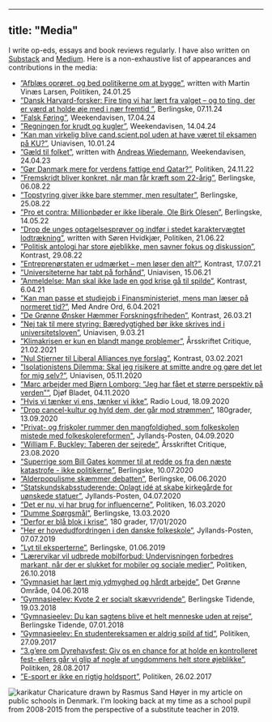 
---
title: "Media"
---

I write op-eds, essays and book reviews regularly. I have also written on [Substack](https://marchvidkjaer.substack.com/) and [Medium](https://medium.com/@marcsabatierhvidkjaer). Here is a non-exhaustive list of appearances and contributions in the media:
* [”Afblæs oprøret, og bed politikerne om at bygge”](https://politiken.dk/debat/debatindlaeg/art10232062/Afbl%C3%A6s-opr%C3%B8ret-og-bed-politikerne-om-at-bygge), written with Martin Vinæs Larsen, Politiken, 24.01.25
* [”Dansk Harvard-forsker: Fire ting vi har lært fra valget – og to ting, der er værd at holde øje med i nær fremtid
”](https://www.berlingske.dk/kronikker/dansk-harvard-forsker-fire-ting-vi-har-laert-fra-valget-og-to-ting-derg), Berlingske, 07.11.24
* [”Falsk Føring”](https://www.weekendavisen.dk/2024-38/ideer/falsk-foering), Weekendavisen, 17.04.24
* [”Regningen for krudt og kugler”](https://www.weekendavisen.dk/ideer/regningen-for-krudt-og-kugler), Weekendavisen, 14.04.24
* [”Kan man virkelig blive cand.scient.pol uden at have været til eksamen på KU?”](https://uniavisen.dk/kan-man-virkelig-blive-cand-scient-pol-uden-at-have-vaeret-til-eksamen-paa-ku/), Uniavisen, 10.01.24
* [”Gæld til folket”](https://www.weekendavisen.dk/2023-16/ideer/gaeld-til-folket), written with [Andreas Wiedemann](https://www.abwiedemann.com/), Weekendavisen, 24.04.23
* [”Gør Danmark mere for verdens fattige end Qatar?”](https://politiken.dk/debat/debatindlaeg/art9092733/Studerende-G%C3%B8r-Danmark-mere-for-verdens-fattige-end-Qatar), Politiken, 24.11.22
* [”Fremskridt bliver konkret, når man får kræft som 22-årig”](https://www.berlingske.dk/kronikker/fremskridt-bliver-konkret-naar-man-faar-kraeft-som-22-aarig), Berlingske, 06.08.22
* [”Topstyring giver ikke bare stemmer, men resultater”](https://www.berlingske.dk/kommentarer/topstyring-giver-ikke-bare-stemmer-men-resultater), Berlingske, 25.08.22
* [”Pro et contra: Millionbøder er ikke liberale, Ole Birk Olesen”](https://www.berlingske.dk/kommentarer/pro-et-contra-millionboeder-er-ikke-liberale-ole-birk-olesen), Berlingske, 14.05.22
* [”Drop de unges optagelsesprøver og indfør i stedet karaktervægtet lodtrækning”](https://politiken.dk/debat/debatindlaeg/art8843280/Drop-de-unges-optagelsespr%C3%B8ver-og-indf%C3%B8r-i-stedet-karakterv%C3%A6gtet-lodtr%C3%A6kning), written with Søren Hvidkjær, Politiken, 21.06.22
* [”Politisk antologi har store øjeblikke, men savner fokus og diskussion”](https://kontrast.dk/sektioner/anmeldelse/artikel/politisk-antologi-har-store-ojeblikke-men-savner-fokus-og-diskussion), Kontrast, 29.08.22
* [”Entreprenørstaten er udmærket – men løser den alt?”](https://kontrast.dk/sektioner/anmeldelse/artikel/entreprenorstaten-er-udmarket-men-loser-den-alt), Kontrast, 17.07.21
* [”Universiteterne har tabt på forhånd”](https://uniavisen.dk/udflytning-universiteterne-har-tabt-paa-forhaand), Uniavisen, 15.06.21
* [”Anmeldelse: Man skal ikke lade en god krise gå til spilde”](https://kontrast.dk/sektioner/anmeldelse/artikel/anmeldelse-man-skal-ikke-lade-en-god-krise-ga-til-spilde), Kontrast, 6.04.21
* [”Kan man passe et studiejob i Finansministeriet, mens man læser på normeret tid?”](http://medandreord.dk/debat-kan-man-passe-et-studiejob-i-finansministeriet-mens-man-laeser-paa-normeret-tid), Med Andre Ord, 6.04.2021
* [”De Grønne Ønsker Hæmmer Forskningsfriheden”](https://kontrast.dk/sektioner/video/artikel/de-gronne-onsker-hemmer-forskningsfriheden), Kontrast, 26.03.21
* [”Nej tak til mere styring: Bæredygtighed bør ikke skrives ind i universitetsloven”](https://uniavisen.dk/baeredygtighed-boer-ikke-skrives-ind-i-universitetsloven), Uniavisen, 9.03.21
* [”Klimakrisen er kun en blandt mange problemer”](http://aarsskriftet-critique.dk/2021/02/marc-sabatier-klimakrise-antropocaen), Årsskriftet Critique, 21.02.2021
* [”Nul Stjerner til Liberal Alliances nye forslag”](https://kontrast.dk/sektioner/debat/artikel/nul-stjerner-til-liberal-alliances-nye-forslag), Kontrast, 03.02.2021
* [”Isolationistens Dilemma: Skal jeg risikere at smitte andre og gøre det let for mig selv?”](https://uniavisen.dk/isolationistens-dilemma-skal-jeg-risikere-at-smitte-andre-og-goere-det-let-for-mig-selv), Uniavisen, 05.11.2020
* [”Marc arbejder med Bjørn Lomborg: ”Jeg har fået et større perspektiv på verden””](https://www.djoefbladet.dk/artikler/2020/11/marc-arbejder-sammen-med-bj-oe-rn-lomborg-jeg-har-f-aa-et-et-st-oe-rre-perspektiv-p-aa--verden.aspx), Djøf Bladet, 04.11.2020
* [”Hvis vi tænker vi ens, tænker vi ikke”](https://radioloud.dk/podcast/18-09-20-hvis-vi-taenker-vi-ens-taenker-vi-ikke), Radio Loud, 18.09.2020
* [”Drop cancel-kultur og hyld dem, der går mod strømmen”](https://180grader.dk/sektioner/kommentarer/debat/artikel/drop-cancel-kultur-og-hyld-dem-der-gar-mod-strommen), 180grader, 13.09.2020
* ["Privat- og friskoler rummer den mangfoldighed, som folkeskolen mistede med folkeskolereformen"](https://jyllands-posten.dk/debat/breve/ECE12385685/privat-og-friskoler-rummer-den-mangfoldighed-som-folkeskolen-mistede-med-folkeskolereformen/), Jyllands-Posten, 04.09.2020
* [”William F. Buckley: Taberen der sejrede”](http://aarsskriftet-critique.dk/2020/08/william-f-buckley-taberen-der-sejrede), Årsskriftet Critique, 23.08.2020
* [“Superrige som Bill Gates kommer til at redde os fra den næste katastrofe - ikke politikerne”](https://www.berlingske.dk/kommentarer/superrige-som-bill-gates-kommer-til-at-redde-os-fra-den-naeste), Berlingske, 10.07.2020
* [”Alderpopulisme skæmmer debatten”](https://www.berlingske.dk/laesere/alderspopulisme-skaemmer-debatten), Berlingske, 06.06.2020
* [“Statskundskabsstuderende: Oplagt idé at skabe kirkegårde for uønskede statuer”](https://jyllands-posten.dk/debat/breve/ECE12249470/oplagt-ide-at-skabe-kirkegaarde-for-uoenskede-statuer/), Jyllands-Posten, 04.07.2020
* [“Det er nu, vi har brug for influencerne”](https://politiken.dk/debat/debatindlaeg/art7702904/Fra-min-isolation-oplever-jeg-at-unge-tager-for-let-p%C3%A5-situationen), Politiken, 16.03.2020
* [”Dumme Spørgsmål”](https://www.berlingske.dk/laesere/saadan-kan-hamstrerne-vise-samfundssind), Berlingske, 13.03.2020
* [”Derfor er blå blok i krise”](https://180grader.dk/sektioner/debat/debatindlaeg/artikel/derfor-er-bla-blok-i-krise-og-her-er-losningen?fbclid=IwAR1KnOu1RVum-DPnKnz8LXBacEPGy_jiqQo1tvHhld2i9CBdByOigaxDDJM), 180 grader, 17/01/2020
* [”Her er hovedudfordringen i den danske folkeskole”](https://jyllands-posten.dk/debat/breve/ECE11479116/Her-er-hovedudfordringen-i-den-danske-folkeskole/), Jyllands-Posten, 07.07.2019
* [”Lyt til eksperterne”](https://www.berlingske.dk/laesere/du-burde-undskylde-pia-kjaersgaard), Berlingske, 01.06.2019
* [”Lærervikar vil udbrede mobilforbud: Undervisningen forbedres markant, når der er slukket for mobiler og sociale medier”](https://politiken.dk/debat/debatindlaeg/art6793865/Undervisningen-forbedres-markant-n%C3%A5r-der-er-slukket-for-mobiler-og-sociale-medier), Politiken, 26.10.2018
* [”Gymnasiet har lært mig ydmyghed og hårdt arbejde”](https://sn.dk/Det-Groenne-Omraade/Marc-Sabatier-Hvidkjaer-Gymnasiet-har-laert-mig-ydmyghed-og-haardt-arbejde/artikel/1101329), Det Grønne Område, 04.06.2018
* [”Gymnasieelev: Kvote 2 er socialt skævvridende”](https://www.berlingske.dk/kommentatorer/gymnasieelev-kvote-2-er-socialt-skaevvridende), Berlingske Tidende, 19.03.2018
* [”Gymnasieelev: Du kan sagtens blive et helt menneske uden at rejse”](https://www.berlingske.dk/kommentatorer/gymnasieelev-du-kan-sagtens-blive-et-helt-menneske-uden-at-rejse), Berlingske Tidende, 07.01.2018
* [”Gymnasieelev: En studentereksamen er aldrig spild af tid”](https://politiken.dk/debat/debatindlaeg/art6134692/En-studentereksamen-er-aldrig-spild-af-tid), Politiken, 27.09.2017
* [”3.g’ere om Dyrehavsfest: Giv os en chance for at holde en kontrolleret fest- ellers går vi glip af nogle af ungdommens helt store øjeblikke”](https://politiken.dk/debat/debatindlaeg/art6084682/Giv-os-en-chance-for-at-holde-en-kontrolleret-fest-ellers-g%C3%A5r-vi-glip-af-nogle-af-ungdommens-helt-store-%C3%B8jeblikke), Politiken, 28.08.2017
* [”E-sport er ikke en rigtig holdsport”](https://politiken.dk/debat/debatindlaeg/art6075485/E-sport-er-ikke-en-rigtig-holdsport), Politiken, 26.02.2017

![karikatur](/images/karikatur.png)
Charicature drawn by Rasmus Sand Høyer in my article on public schools in Denmark. I'm looking back at my time as a school pupil from 2008-2015 from the perspective of a substitute teacher in 2019.